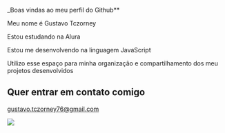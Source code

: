 _Boas vindas ao meu perfil do Github**

Meu nome é Gustavo Tczorney

  Estou estudando na Alura
  
  Estou me desenvolvendo na linguagem JavaScript
  
  Utilizo esse espaço para minha organização e compartilhamento dos meu projetos desenvolvidos
  
  ## Quer entrar em contato comigo
  
  gustavo.tczorney76@gmail.com
  
  ![](https://media.tenor.com/9h6oCa-dXGMAAAAS/m3n-imaanbaz.gif)
